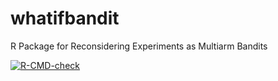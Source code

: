 # whatifbandit
R Package for Reconsidering Experiments as Multiarm Bandits

<!-- badges: start -->
  [![R-CMD-check](https://github.com/ryantmoore/whatifbandit/actions/workflows/R-CMD-check.yaml/badge.svg)](https://github.com/ryantmoore/whatifbandit/actions/workflows/R-CMD-check.yaml)
  <!-- badges: end -->
